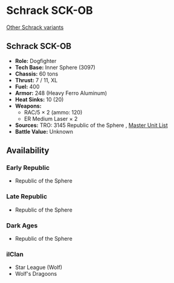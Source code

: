 # Schrack SCK-OB 

[Other Schrack variants](../schrack.md) 

## Schrack SCK-OB 

- **Role:** Dogfighter 
- **Tech Base:** Inner Sphere (3097) 
- **Chassis:** 60 tons 
- **Thrust:** 7 / 11, XL 
- **Fuel:** 400 
- **Armor:** 248 (Heavy Ferro Aluminum) 
- **Heat Sinks:** 10 (20) 
- **Weapons:** 
  - RAC/5 × 2 (ammo: 120) 
  - ER Medium Laser × 2 
- **Sources:** TRO: 3145 Republic of the Sphere , [Master Unit List](http://masterunitlist.info/Unit/Details/6692) 
- **Battle Value:** Unknown 

## Availability 

### Early Republic 

- Republic of the Sphere 

### Late Republic 

- Republic of the Sphere 

### Dark Ages 

- Republic of the Sphere 

### ilClan 

- Star League (Wolf) 
- Wolf's Dragoons 

